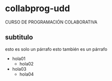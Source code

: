 # collabprog-udd
CURSO DE PROGRAMACIÓN COLABORATIVA 

## subtitulo

esto es solo un párrafo
esto también es un párrafo

* hola01
  * hola02
* hola03
  * hola04
